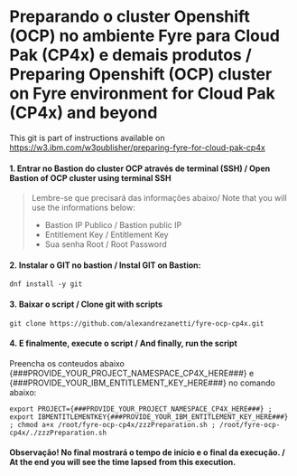 # Preparando o cluster Openshift (OCP) no ambiente Fyre para Cloud Pak (CP4x) e demais produtos / Preparing  Openshift (OCP) cluster on Fyre environment for Cloud Pak (CP4x) and beyond

This git is part of  instructions available on https://w3.ibm.com/w3publisher/preparing-fyre-for-cloud-pak-cp4x

#### 1. Entrar no Bastion do cluster OCP através de terminal (SSH) / Open Bastion of OCP cluster using terminal SSH
> Lembre-se que precisará das informações abaixo/ Note that you will use the informations below:<br>
> - Bastion IP Publico / Bastion public IP<br>
> - Entitlement Key /  Entitlement Key<br>
> - Sua senha Root / Root Password<br>

#### 2. Instalar o GIT no bastion / Instal GIT on Bastion:
```
dnf install -y git
```

#### 3. Baixar o script / Clone git with scripts
```
git clone https://github.com/alexandrezanetti/fyre-ocp-cp4x.git
```

#### 4. E finalmente, execute o script / And finally, run the script
Preencha os conteudos abaixo {###PROVIDE_YOUR_PROJECT_NAMESPACE_CP4X_HERE###} e {###PROVIDE_YOUR_IBM_ENTITLEMENT_KEY_HERE###} no comando abaixo:
```
export PROJECT={###PROVIDE_YOUR_PROJECT_NAMESPACE_CP4X_HERE###} ; export IBMENTITLEMENTKEY{###PROVIDE_YOUR_IBM_ENTITLEMENT_KEY_HERE###} ; chmod a+x /root/fyre-ocp-cp4x/zzzPreparation.sh ; /root/fyre-ocp-cp4x/./zzzPreparation.sh
```

#### Observação! No final mostrará o tempo de início e o final da execução. / At the end you will see the time lapsed from this execution.
